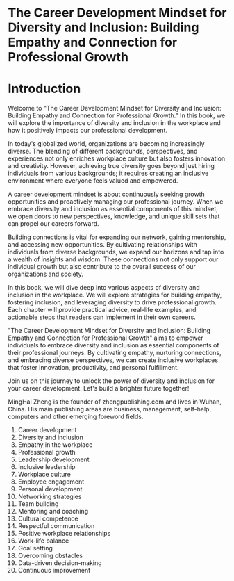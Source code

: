 # The Career Development Mindset for Diversity and Inclusion: Building Empathy and Connection for Professional Growth

# Introduction

Welcome to "The Career Development Mindset for Diversity and Inclusion: Building Empathy and Connection for Professional Growth." In this book, we will explore the importance of diversity and inclusion in the workplace and how it positively impacts our professional development.

In today's globalized world, organizations are becoming increasingly diverse. The blending of different backgrounds, perspectives, and experiences not only enriches workplace culture but also fosters innovation and creativity. However, achieving true diversity goes beyond just hiring individuals from various backgrounds; it requires creating an inclusive environment where everyone feels valued and empowered.

A career development mindset is about continuously seeking growth opportunities and proactively managing our professional journey. When we embrace diversity and inclusion as essential components of this mindset, we open doors to new perspectives, knowledge, and unique skill sets that can propel our careers forward.

Building connections is vital for expanding our network, gaining mentorship, and accessing new opportunities. By cultivating relationships with individuals from diverse backgrounds, we expand our horizons and tap into a wealth of insights and wisdom. These connections not only support our individual growth but also contribute to the overall success of our organizations and society.

In this book, we will dive deep into various aspects of diversity and inclusion in the workplace. We will explore strategies for building empathy, fostering inclusion, and leveraging diversity to drive professional growth. Each chapter will provide practical advice, real-life examples, and actionable steps that readers can implement in their own careers.

"The Career Development Mindset for Diversity and Inclusion: Building Empathy and Connection for Professional Growth" aims to empower individuals to embrace diversity and inclusion as essential components of their professional journeys. By cultivating empathy, nurturing connections, and embracing diverse perspectives, we can create inclusive workplaces that foster innovation, productivity, and personal fulfillment.

Join us on this journey to unlock the power of diversity and inclusion for your career development. Let's build a brighter future together!

MingHai Zheng is the founder of zhengpublishing.com and lives in Wuhan, China. His main publishing areas are business, management, self-help, computers and other emerging foreword fields.



1. Career development
2. Diversity and inclusion
3. Empathy in the workplace
4. Professional growth
5. Leadership development
6. Inclusive leadership
7. Workplace culture
8. Employee engagement
9. Personal development
10. Networking strategies
11. Team building
12. Mentoring and coaching
13. Cultural competence
14. Respectful communication
15. Positive workplace relationships
16. Work-life balance
17. Goal setting
18. Overcoming obstacles
19. Data-driven decision-making
20. Continuous improvement

